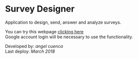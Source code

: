 # Survey Designer
Application to design, send, answer and analyze surveys.

You can try this webpage [clicking here](https://survey-designer.appspot.com)
<br/>Google account login will be necessary to use the functionality.

Developed by: *angel cuenca*<br />
Last deploy: *March 2018*

